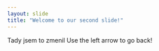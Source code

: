 ```yaml
---
layout: slide
title: "Welcome to our second slide!"
---
```

Tady jsem to zmenil
Use the left arrow to go back!
